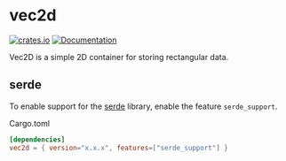 # vec2d

[![crates.io](https://img.shields.io/crates/v/vec2d.svg)](https://crates.io/crates/vec2d)
[![Documentation](https://docs.rs/vec2d/badge.svg)](https://docs.rs/vec2d)

Vec2D is a simple 2D container for storing rectangular data.

## serde
To enable support for the [serde](https://serde.rs/) library, enable the
feature `serde_support`.

Cargo.toml
```toml
[dependencies]
vec2d = { version="x.x.x", features=["serde_support"] }
```
